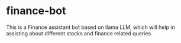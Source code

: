 # finance-bot
This is a Finance assistant bot based on llama LLM, which will help in assisting about different stocks and finance related queries
